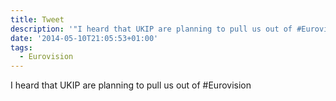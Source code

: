 ```yaml
---
title: Tweet
description: '"I heard that UKIP are planning to pull us out of #Eurovision"'
date: '2014-05-10T21:05:53+01:00'
tags:
  - Eurovision
---
```

I heard that UKIP are planning to pull us out of #Eurovision
